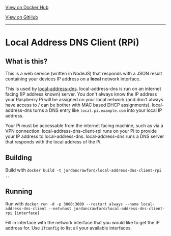 [View on Docker Hub](https://hub.docker.com/r/jordancrawford/local-address-dns-client-rpi/)

[View on GitHub](https://github.com/jordancrawfordnz/arrow-client-docker/)

---

# Local Address DNS Client (RPi)

## What is this?
This is a web service (written in NodeJS) that responds with a JSON result containing your devices IP address on a **local** network interface.

This is used by [local-address-dns](https://github.com/jordancrawfordnz/local-address-dns). local-address-dns is run on an internet facing (IP address known) server. You don't always know the IP address your Raspberry Pi will be assigned on your local network (and don't always have access to / can be bother with MAC based DHCP assignments). local-address-dns turns a DNS entry like ``local.pi.example.com`` into your local IP address.

Your Pi must be accessable from the internet facing machine, such as via a VPN connection. local-address-dns-client-rpi runs on your Pi to provide your IP address to local-address-dns. local-address-dns runs a DNS server that responds with the local address of the Pi.

## Building
Build with ``docker build -t jordancrawford/local-address-dns-client-rpi .``.

## Running
Run with ``docker run -d -p 3000:3000 --restart always --name local-address-dns-client --net=host jordancrawford/local-address-dns-client-rpi [interface]``

Fill in interface with the network interface that you would like to get the IP address for. Use ``ifconfig`` to list all your available interfaces.